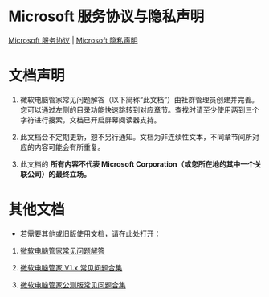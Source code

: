 # Microsoft 服务协议与隐私声明
[Microsoft 服务协议](https://go.microsoft.com/fwlink/?linkid=530144) | [Microsoft 隐私声明](https://go.microsoft.com/fwlink/?LinkId=521839)

# 文档声明
1. 微软电脑管家常见问题解答（以下简称“此文档”）由社群管理员创建并完善。您可以通过左侧的目录功能快速跳转到对应章节。查找时请至少使用两到三个字符进行搜索，文档已开启屏幕阅读器支持。

2. 此文档会不定期更新，恕不另行通知。文档为非连续性文本，不同章节间所对应的内容可能会有所重复。

3. 此文档的 **所有内容不代表 Microsoft Corporation（或您所在地的其中一个关联公司）的最终立场。**

# 其他文档
* 若需要其他或旧版使用文档，请在此处打开：
1. [微软电脑管家常见问题解答](https://docs.qq.com/doc/DR2FrVkJmT0NuZ0Zx)

2. [微软电脑管家 V1.x 常见问题合集](https://docs.qq.com/doc/DUWpTcWlBcktmYWdm)

3. [微软电脑管家公测版常见问题合集](https://docs.qq.com/doc/DZmtFcG1VSFlhUHJN)